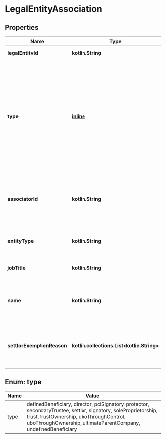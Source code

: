 
# LegalEntityAssociation

## Properties
Name | Type | Description | Notes
------------ | ------------- | ------------- | -------------
**legalEntityId** | **kotlin.String** | The unique identifier of the associated [legal entity](https://docs.adyen.com/api-explorer/legalentity/latest/post/legalEntities#responses-200-id). | 
**type** | [**inline**](#Type) | Defines the relationship of the legal entity to the current legal entity.  Possible values for organizations: **uboThroughOwnership**, **uboThroughControl**, **director**, **signatory**, or **ultimateParentCompany**.  Possible values for sole proprietorships: **soleProprietorship**.  Possible value for trusts: **trust**  Possible values for trust members: **definedBeneficiary**, **protector**, **secondaryTrustee**, **settlor**, **uboThroughControl**, or **uboThroughOwnership**. | 
**associatorId** | **kotlin.String** | The unique identifier of another legal entity with which the &#x60;legalEntityId&#x60; is associated. When the &#x60;legalEntityId&#x60; is associated to legal entities other than the current one, the response returns all the associations. |  [optional] [readonly]
**entityType** | **kotlin.String** | The legal entity type of associated legal entity.  For example, **organization**, **soleProprietorship** or **individual**. |  [optional] [readonly]
**jobTitle** | **kotlin.String** | The individual&#39;s job title if the &#x60;type&#x60; is **uboThroughControl** or **signatory**. |  [optional]
**name** | **kotlin.String** | The name of the associated [legal entity](https://docs.adyen.com/api-explorer/legalentity/latest/post/legalEntities#responses-200-id).  - For **individual**, &#x60;name.firstName&#x60; and &#x60;name.lastName&#x60;. - For **organization**, &#x60;legalName&#x60;. - For **soleProprietorship**, &#x60;name&#x60;. |  [optional] [readonly]
**settlorExemptionReason** | **kotlin.collections.List&lt;kotlin.String&gt;** | Defines the Kyc Exemption Reason for a Settlor associated with a trust.  For example, **professionalServiceProvider**, **deceased**, or **contributionBelowThreshold**. |  [optional] [readonly]


<a name="Type"></a>
## Enum: type
Name | Value
---- | -----
type | definedBeneficiary, director, pciSignatory, protector, secondaryTrustee, settlor, signatory, soleProprietorship, trust, trustOwnership, uboThroughControl, uboThroughOwnership, ultimateParentCompany, undefinedBeneficiary



